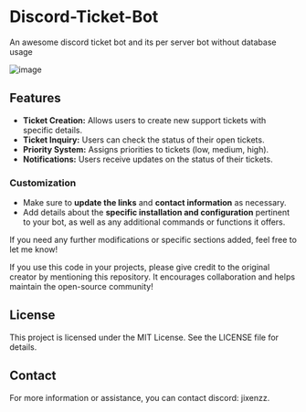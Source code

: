 # Discord-Ticket-Bot
An awesome discord ticket bot and its per server bot without database usage

![image](https://github.com/user-attachments/assets/62b28fd6-5954-4d5b-92e0-cfc5c8746012)

## Features  

- **Ticket Creation:** Allows users to create new support tickets with specific details.  
- **Ticket Inquiry:** Users can check the status of their open tickets.  
- **Priority System:** Assigns priorities to tickets (low, medium, high).  
- **Notifications:** Users receive updates on the status of their tickets.

### Customization  
- Make sure to **update the links** and **contact information** as necessary.  
- Add details about the **specific installation and configuration** pertinent to your bot, as well as any additional commands or functions it offers.  

If you need any further modifications or specific sections added, feel free to let me know!

If you use this code in your projects, please give credit to the original creator by mentioning this repository. It encourages collaboration and helps maintain the open-source community!

## License
This project is licensed under the MIT License. See the LICENSE file for details.

## Contact
For more information or assistance, you can contact discord: jixenzz.
